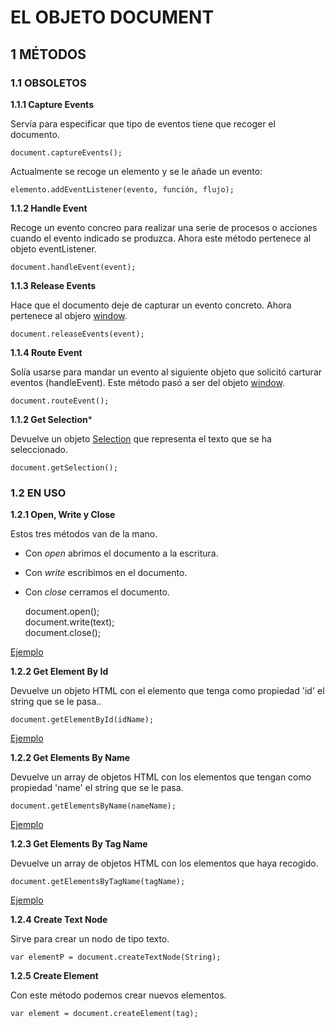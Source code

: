 # EL OBJETO DOCUMENT
## 1 MÉTODOS
### 1.1 OBSOLETOS
**1.1.1 Capture Events**

Servía para especificar que tipo de eventos tiene que recoger el documento.

    document.captureEvents();    

Actualmente se recoge un elemento y se le añade un evento: 

    elemento.addEventListener(evento, función, flujo);    

**1.1.2 Handle Event**

Recoge un evento concreo para realizar una serie de procesos o acciones cuando el evento indicado se produzca.
Ahora este método pertenece al objeto eventListener.

    document.handleEvent(event);    

**1.1.3 Release Events**

Hace que el documento deje de capturar un evento concreto.
Ahora pertenece al objero [window](https://www.w3schools.com/jsref/obj_window.asp).

    document.releaseEvents(event);    

**1.1.4 Route Event**

Solía usarse para mandar un evento al siguiente objeto que solicitó carturar eventos (handleEvent).
Este método pasó a ser del objeto [window](https://www.w3schools.com/jsref/obj_window.asp).

    document.routeEvent();

**1.1.2 Get Selection**\*

Devuelve un objeto [Selection](https://developer.mozilla.org/es/docs/Web/API/Selection) que representa el texto que se ha seleccionado.

    document.getSelection();    


### 1.2 EN USO
**1.2.1 Open, Write y Close**

Estos tres métodos van de la mano.

- Con *open* abrimos el documento a la escritura.

- Con *write* escribimos en el documento.

- Con *close* cerramos el documento.


    document.open();     
    document.write(text);    
    document.close();    

[Ejemplo](examples/ej01/index.html)

**1.2.2 Get Element By Id**

Devuelve un objeto HTML con el elemento que tenga como propiedad 'id' el string que se le pasa..

    document.getElementById(idName);   

[Ejemplo](examples/ej02/index.html)

**1.2.2 Get Elements By Name**

Devuelve un array de objetos HTML con los elementos que tengan como propiedad 'name' el string que se le pasa.

    document.getElementsByName(nameName);

[Ejemplo](examples/ej03/index.html)    

**1.2.3 Get Elements By Tag Name**

Devuelve un array de objetos HTML con los elementos que haya recogido.

    document.getElementsByTagName(tagName);    

[Ejemplo](examples/ej04/index.html) 

**1.2.4 Create Text Node**

Sirve para crear un nodo de tipo texto.

    var elementP = document.createTextNode(String);

**1.2.5 Create Element**

Con este método podemos crear nuevos elementos.

    var element = document.createElement(tag);


